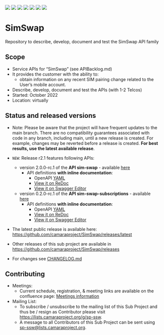 <a href="https://github.com/camaraproject/SimSwap/commits/" title="Last Commit"><img src="https://img.shields.io/github/last-commit/camaraproject/SimSwap?style=plastic"></a>
<a href="https://github.com/camaraproject/SimSwap/issues" title="Open Issues"><img src="https://img.shields.io/github/issues/camaraproject/SimSwap?style=plastic"></a>
<a href="https://github.com/camaraproject/SimSwap/pulls" title="Open Pull Requests"><img src="https://img.shields.io/github/issues-pr/camaraproject/SimSwap?style=plastic"></a>
<a href="https://github.com/camaraproject/SimSwap/graphs/contributors" title="Contributors"><img src="https://img.shields.io/github/contributors/camaraproject/SimSwap?style=plastic"></a>
<a href="https://github.com/camaraproject/SimSwap" title="Repo Size"><img src="https://img.shields.io/github/repo-size/camaraproject/SimSwap?style=plastic"></a>
<a href="https://github.com/camaraproject/SimSwap/blob/main/LICENSE" title="License"><img src="https://img.shields.io/badge/License-Apache%202.0-green.svg?style=plastic"></a>
<a href="https://github.com/camaraproject/SimSwap/releases/latest" title="Latest Release"><img src="https://img.shields.io/github/release/camaraproject/SimSwap?style=plastic"></a>

# SimSwap

Repository to describe, develop, document and test the SimSwap API family

## Scope

* Service APIs for “SimSwap” (see APIBacklog.md)  
* It provides the customer with the ability to:  
  * obtain information on any recent SIM pairing change related to the User’s mobile account.
* Describe, develop, document and test the APIs (with 1-2 Telcos)  
* Started: October 2022
* Location: virtually  

## Status and released versions

* Note: Please be aware that the project will have frequent updates to the main branch. There are no compatibility guarantees associated with code in any branch, including main, until a new release is created. For example, changes may be reverted before a release is created. **For best results, use the latest available release**.
* `NEW`: Release r2.1 features following APIs:
  * version 2.0.0-rc.1 of the **API sim-swap** - available [here](https://github.com/camaraproject/SimSwap/tree/r2.1)
    * API definitions **with inline documentation**:
      * OpenAPI [YAML](https://github.com/camaraproject/SimSwap/blob/r2.1/code/API_definitions/sim-swap.yaml)
      * [View it on ReDoc](https://redocly.github.io/redoc/?url=https://raw.githubusercontent.com/camaraproject/SimSwap/r2.1/code/API_definitions/sim-swap.yaml&nocors) 
      * [View it on Swagger Editor](https://editor.swagger.io/?url=https://raw.githubusercontent.com/camaraproject/SimSwap/r2.1/code/API_definitions/sim-swap.yaml)
  * version 0.2.0-rc.1 of the **API sim-swap-subscriptions** - available [here](https://github.com/camaraproject/SimSwap/tree/r2.1)
    * API definitions **with inline documentation**:
      * OpenAPI [YAML](https://github.com/camaraproject/SimSwap/blob/r2.1/code/API_definitions/sim-swap-subscriptions.yaml)
      * [View it on ReDoc](https://redocly.github.io/redoc/?url=https://raw.githubusercontent.com/camaraproject/SimSwap/r2.1/code/API_definitions/sim-swap-subscriptions.yaml&nocors) 
      * [View it on Swagger Editor](https://editor.swagger.io/?url=https://raw.githubusercontent.com/camaraproject/SimSwap/r2.1/code/API_definitions/sim-swap-subscriptions.yaml)

* The latest public release is available here: https://github.com/camaraproject/SimSwap/releases/latest
* Other releases of this sub project are available in https://github.com/camaraproject/SimSwap/releases
* For changes see [CHANGELOG.md](https://github.com/camaraproject/Simswap/blob/main/CHANGELOG.md)

## Contributing

* Meetings:
  * Current schedule, registration, & meeting links are available on the confluence page: [Meetings information](https://wiki.camaraproject.org/display/CAM/NumberVerification)
* Mailing List:
  * To subscribe / unsubscribe to the mailing list of this Sub Project and thus be / resign as Contributor please visit <https://lists.camaraproject.org/g/sp-ssw>.
  * A message to all Contributors of this Sub Project can be sent using <sp-ssw@lists.camaraproject.org>.
